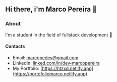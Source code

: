 ## Hi there, i'm Marco Pereira :pushpin:

### About
I'm a student in the field of fullstack development :construction_worker:

#### Contacts
- Email: marcopedev@gmail.com
- LinkedIn: [linked.com/in/dev-marcopereira](https://www.linkedin.com/in/dev-marcopereira)
- My Portfolio: [https://htzxd.netlify.app](https://portofoliomarco.netlify.app)
